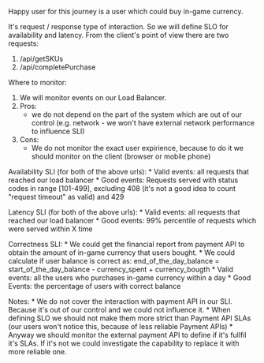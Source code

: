 Happy user for this journey is a user which could buy in-game currency.

It's request / response type of interaction. So we will define SLO for availability and latency. From the client's point of view there are two requests:
1. /api/getSKUs
2. /api/completePurchase


Where to monitor:
1. We will monitor events on our Load Balancer.
2. Pros:
    * we do not depend on the part of the system which are out of our control (e.g. network - we won't have external network performance to influence SLI)
3. Cons:
    * We do not monitor the exact user expirience, because to do it we should monitor on the client (browser or mobile phone)


Availability SLI (for both of the above urls):
    * Valid events: all requests that reached our load balancer
    * Good events: Requests served with status codes in range [101-499], excluding 408 (it's not a good idea to count "request timeout" as valid) and 429

Latency SLI (for both of the above urls):
    * Valid events: all requests that reached our load balancer
    * Good events: 99% percentile of requests which were served within X time

Correctness SLI:
    * We could get the financial report from payment API to obtain the amount of in-game currency that users bought.
    * We could calculate if user balance is correct as:
        end_of_the_day_balance = start_of_the_day_balance - currency_spent + currency_bougth
    * Valid events: all the users who purchases in-game currency within a day
    * Good Events: the percentage of users with correct balance

Notes:
    * We do not cover the interaction with payment API in our SLI. Because it's out of our control and we could not influence it.
    * When defining SLO we should not make them more strict than Payment API SLAs (our users won't notice this, because of less reliable Payment APIs)
    * Anyway we should monitor the external payment API to define if it's fullfil it's SLAs. If it's not we could investigate the capability to replace it with more reliable one.
